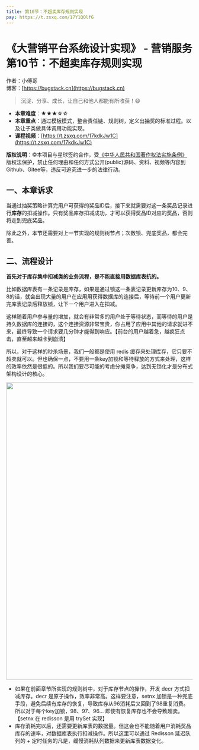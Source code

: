 ```yaml
---
title: 第10节：不超卖库存规则实现
pay: https://t.zsxq.com/17Y1QOlfG
---
```


# 《大营销平台系统设计实现》 - 营销服务 第10节：不超卖库存规则实现

作者：小傅哥
<br/>博客：[https://bugstack.cn](https://bugstack.cn)

>沉淀、分享、成长，让自己和他人都能有所收获！😄

- **本章难度**：★★★☆☆
- **本章重点**：通过模板模式，整合责任链、规则树，定义出抽奖的标准过程。以及让子类做具体调用功能实现。
- **课程视频**：[https://t.zsxq.com/17kdkJw1C](https://t.zsxq.com/17kdkJw1C)

**版权说明**：©本项目与星球签约合作，受[《中华人民共和国著作权法实施条例》](http://www.gov.cn/zhengce/2020-12/26/content_5573623.htm) 版权法保护，禁止任何理由和任何方式公开(public)源码、资料、视频等内容到Github、Gitee等，违反可追究进一步的法律行动。

## 一、本章诉求

当通过抽奖策略计算完用户可获得的奖品ID后，接下来就需要对这一条奖品记录进行**库存**的扣减操作。只有奖品库存扣减成功，才可以获得奖品ID对应的奖品，否则将走到兜底奖品。

除此之外，本节还需要对上一节实现的规则树节点；次数锁、兜底奖品，都会完善。

## 二、流程设计

**首先对于库存集中扣减类的业务流程，是不能直接用数据库表抗的。**

比如数据库表有一条记录是库存，如果是通过锁这一条表记录更新库存为10、9、8的话，就会出现大量的用户在应用用获得数据库的连接后，等待前一个用户更新完库表记录后释放锁，让下一个用户进入在扣减。

这样随着用户参与量的增加，就会有非常多的用户处于等待状态，而等待的用户是持久数据库的连接的，这个连接资源非常宝贵，你占用了应用中其他的请求就进不来，最终导致一个请求要几分钟才能得到响应。【前台的用户越着急，越疯狂点击，直至越来越卡到崩溃】

所以，对于这样的秒杀场景，我们一般都是使用 redis 缓存来处理库存，它只要不超卖就可以。但也确保一点，不要用一条key加锁和等待释放的方式来处理，这样的效率依然是很低的。所以我们要尽可能的考虑分摊竞争，达到无锁化才是分布式架构设计的核心。

<div align="center">
    <img src="https://bugstack.cn/images/article/project/big-market/big-market-12-01.png" width="800px">
</div>

- 如果在前面章节所实现的规则树中，对于库存节点的操作，开发 decr 方式扣减库存。decr 是原子操作，效率非常高。这样要注意，setnx 加锁是一种兜底手段，避免后续有库存的恢复，导致库存从96消耗后又回到了98重复消费。所以对于每个key加锁，98、97、96... 即使有恢复库存也不会导致超卖。【setnx 在 redisson 是用 trySet 实现】
- 库存消耗完以后，还需要更新库表的数据量。但这会也不能随着用户消耗奖品库存的速率，对数据库表执行扣减操作。所以这里可以通过 Redisson 延迟队列的 + 定时任务的凡是，缓慢消耗队列数据来更新库表数据变化。
